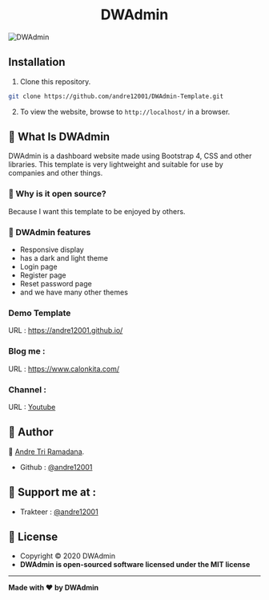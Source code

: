 <h1 align="center">DWAdmin</h1>


![DWAdmin](https://raw.githubusercontent.com/andre12001/DWAdmin-Template/main/example.jpg?raw=true)

## Installation
1. Clone this repository.
```bash
git clone https://github.com/andre12001/DWAdmin-Template.git
```
2. To view the website, browse to ```http://localhost/``` in a browser.

## 🤔 What Is DWAdmin
DWAdmin is a dashboard website made using Bootstrap 4, CSS and other libraries. This template is very lightweight and suitable for use by companies and other things.

### 🎉 Why is it open source?
Because I want this template to be enjoyed by others.

### 🤨 DWAdmin features

- Responsive display
- has a dark and light theme
- Login page
- Register page
- Reset password page
- and we have many other themes

### Demo Template
URL : https://andre12001.github.io/

### Blog me : 
URL : https://www.calonkita.com/

### Channel : 
URL : <a href="https://www.youtube.com/channel/UCDzN3CzrBwdCG-QXEp6u23Q?sub_confirmation=1"> Youtube</a>

## 🧑 Author

👤 <a href="https://www.facebook.com/andre123.co.id/">Andre Tri Ramadana</a>.
- Github : <a href="https://github.com/andre12001"> @andre12001</a>

## 🧑 Support me at : 

- Trakteer : <a href="https://trakteer.id/andre12001"> @andre12001</a>

## 📝 License
- Copyright © 2020 DWAdmin
- **DWAdmin is open-sourced software licensed under the MIT license**


------------
**Made with ❤️ by DWAdmin**
